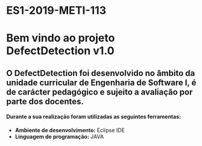 # ES1-2019-METI-113
# Bem vindo ao projeto DefectDetection v1.0

## O DefectDetection foi desenvolvido no âmbito da unidade curricular de Engenharia de Software I, é de carácter pedagógico e sujeito a avaliação por parte dos docentes. 

#### Durante a sua realização foram utilizadas as seguintes ferramentas:
* __Ambiente de desenvolvimento:__ Eclipse IDE
* __Linguagem de programação:__ JAVA
